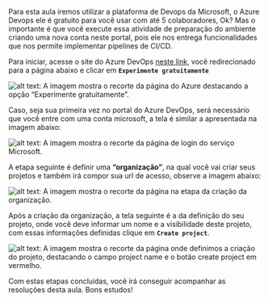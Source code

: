 ﻿Para esta aula iremos utilizar a plataforma de Devops da Microsoft, o Azure Devops ele é gratuito para você usar com até 5 colaboradores, Ok? Mas o importante é que você execute essa atividade de preparação do ambiente criando uma nova conta neste portal, pois ele nos entrega funcionalidades que nos permite implementar pipelines  de CI/CD.

Para iniciar, acesse o site do Azure DevOps [neste link](https://dev.azure.com/), você redirecionado para a página abaixo e clicar em **`Experimente gratuitamente`**


![alt text: A imagem mostra o recorte da página do Azure destacando a opção “Experimente gratuitamente”.](http://cdn3.gnarususercontent.com.br/3661-testes-dot-net-4/imagem6.png)


Caso, seja sua primeira vez no portal do Azure DevOps, será necessário que você entre com uma conta microsoft, a tela é similar a apresentada na imagem abaixo:

![alt text: A imagem mostra o recorte da página de login do serviço Microsoft.](http://cdn3.gnarususercontent.com.br/3661-testes-dot-net-4/imagem7.png)


A etapa seguinte é definir uma **“organização”**, na qual você vai criar seus projetos e também irá compor sua url de acesso, observe a imagem abaixo:

![alt text: A imagem mostra o recorte da página na etapa da criação da organização.](http://cdn3.gnarususercontent.com.br/3661-testes-dot-net-4/imagem8.png)


Após a criação da organização, a tela seguinte é a da definição do seu projeto, onde você deve informar um nome e a visibilidade deste projeto, com essas informações definidas clique em **`Create project`**.


![alt text: A imagem mostra o recorte da página onde definimos a criação do projeto, destacando o campo project name e o botão create project em vermelho.](http://cdn3.gnarususercontent.com.br/3661-testes-dot-net-4/imagem9.png)

Com estas etapas concluídas, você irá conseguir acompanhar as resoluções desta aula. Bons estudos!